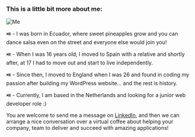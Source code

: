 ### This is a little bit more about me:

![Me](https://github.com/Karem1986/karemortiz/blob/master/ezgif.com-gif-maker%20(1).gif)

⏯️ - I was born in Ecuador, where sweet pineapples grow and you can dance salsa even on the street and everyone else would join you!

⏯️ - When I was 16 years old, I moved to Spain with a relative and shortly after, at 17 I had to move out and start to live independently.

⏯️ - Since then, I moved to England when I was 26 and found in coding my passion after building my WordPress website... and the rest is history.

⏯️ - Currently, I am based in the Netherlands and looking for a junior web developer role :)

You are welcome to send me a message on [LinkedIn](https://www.linkedin.com/in/karemortiz/), 
and then we can arrange a nice conversation over a virtual coffee about helping your company, team to deliver and succeed with amazing applications! 

